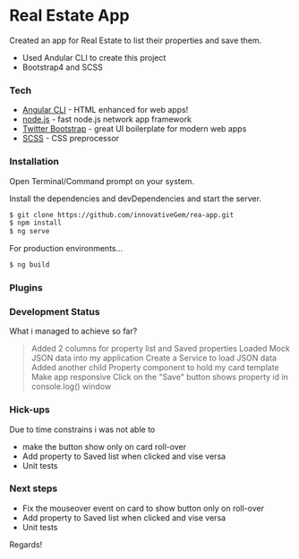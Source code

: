 # Real Estate App

Created an app for Real Estate to list their properties and save them.

  - Used Andular CLI to create this project
  - Bootstrap4 and SCSS

### Tech

* [Angular CLI](https://cli.angular.io/) - HTML enhanced for web apps!
* [node.js](https://nodejs.org/en/) - fast node.js network app framework
* [Twitter Bootstrap](https://v4-alpha.getbootstrap.com/getting-started/download/) - great UI boilerplate for modern web apps
* [SCSS](http://sass-lang.com/install) - CSS preprocessor 

### Installation

Open Terminal/Command prompt on your system.

Install the dependencies and devDependencies and start the server.

```sh
$ git clone https://github.com/innovativeGem/rea-app.git
$ npm install
$ ng serve
```

For production environments...

```sh
$ ng build
```

### Plugins


### Development Status

What i managed to achieve so far?

> Added 2 columns for property list and Saved properties
> Loaded Mock JSON data into my application
> Create a Service to load JSON data
> Added another child Property component to hold my card template
> Make app responsive
> Click on the "Save" button shows property id in console.log() window

### Hick-ups
Due to time constrains i was not able to
 - make the button show only on card roll-over
 - Add property to Saved list when clicked and vise versa
 - Unit tests

### Next steps

 - Fix the mouseover event on card to show button only on roll-over
 - Add property to Saved list when clicked and vise versa
 - Unit tests

Regards!
 